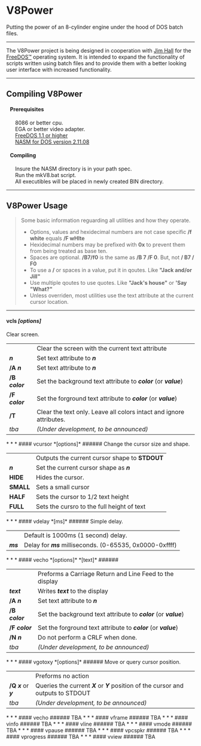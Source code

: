 # V8Power
Putting the power of an 8-cylinder engine under the hood of DOS batch files.

* * *

The V8Power project is being designed in cooperation with
[Jim Hall](http://www.freedos.org/jhall) for the [FreeDOS™](http://www.freedos.org) 
operating system. It is intended to expand the functionality of scripts written 
using batch files and to provide them with a better looking user interface with
increased functionality.

* * *

## Compiling V8Power

#### &nbsp;&nbsp; Prerequisites ######

&nbsp;&nbsp;&nbsp;&nbsp;&nbsp;&nbsp;8086 or better cpu. <br>
&nbsp;&nbsp;&nbsp;&nbsp;&nbsp;&nbsp;EGA or better video adapter. <br>
&nbsp;&nbsp;&nbsp;&nbsp;&nbsp;&nbsp;[FreeDOS 1.1 or higher](http://www.freedos.org) <br>
&nbsp;&nbsp;&nbsp;&nbsp;&nbsp;&nbsp;[NASM for DOS version 2.11.08](http://wwww.nasm.us]) <br>

#### &nbsp;&nbsp; Compiling ######

&nbsp;&nbsp;&nbsp;&nbsp;&nbsp;&nbsp;Insure the NASM directory is in your path spec. <br>
&nbsp;&nbsp;&nbsp;&nbsp;&nbsp;&nbsp;Run the mkV8.bat script. <br>
&nbsp;&nbsp;&nbsp;&nbsp;&nbsp;&nbsp;All executibles will be placed in newly
created BIN directory. <br>

* * *

## V8Power Usage

> Some basic information reguarding all utilities and how they operate.<br>
> * Options, values and hexidecimal numbers are not case specific **/f white** equals **/F wHIte**<br>
> * Hexidecimal numbers may be prefixed with **0x** to prevent them from being treated as base ten.<br>
> * Spaces are optional. **/B7/f0** is the same as **/B 7 /F 0**. But, not **/ B7 / F0**<br>
> * To use a **/** or spaces in a value, put it in qoutes. Like **"Jack and/or Jill"**<br>
> * Use multiple qoutes to use quotes. Like **"Jack's house"** or **'Say "What?"**<br>
> * Unless overriden, most utilities use the text attribute at the current cursor location.

* * *
#### vcls *[options]* ######
Clear screen.
<table>
<tr><td></td><td>Clear the screen with the current text attribute</td></tr>
<tr><td><b><i>n</i></b></td><td>Set text attribute to <b><i>n</i></b></td></tr>
<tr><td><b>/A <i>n</i></a></td><td>Set text attribute to <b><i>n</i></b></td></tr>
<tr><td><b>/B <i>color</i></b></td><td>Set the background text attribute to <b><i>color</i></b> (or <b><i>value</i></b>)</td></tr>
<tr><td><b>/F <i>color</i></b></td><td>Set the forground text attribute to <b><i>color</i></b> (or <b><i>value</i></b>)</td></tr>
<tr><td><b>/T</b></td><td>Clear the text only. Leave all colors intact and ignore attributes.</td></tr>
<tr><td><i>tba</i></td><td><i>(Under development, to be announced)</i></td></tr>
</table>
* * *
#### vcursor *[options]* ######
Change the cursor size and shape.
<table>
<tr><td></td><td>Outputs the current cursor shape to <b>STDOUT</b></td></tr>
<tr><td><b><i>n</i></b></td><td>Set the current cursor shape as <b><i>n</i></b></td></tr>
<tr><td><b>HIDE</b></td><td>Hides the cursor.</td></tr>
<tr><td><b>SMALL</b></td><td>Sets a small cursor</td></tr>
<tr><td><b>HALF</b></td><td>Sets the cursor to 1/2 text height</td></tr>
<tr><td><b>FULL</b></td><td>Sets the cursro to the full height of text</td></tr>
</table>
* * *
#### vdelay *[ms]* ######
Simple delay.
<table>
<tr><td></td><td>Default is 1000ms (1 second) delay.</td></tr>
<tr><td><b><i>ms</i></b></td><td>Delay for <b><i>ms</i></b> milliseconds. (0-65535, 0x0000-0xffff) </td></tr>
</table>
* * *
#### vecho *[options]* *[text]* ######
<table>
<tr><td></td><td>Preforms a Carriage Return and Line Feed to the display</td></tr>
<tr><td><b><i>text</i></b></td><td>Writes <b><i>text</i></b> to the display</td></tr>
<tr><td><b>/A <i>n</i></a></td><td>Set text attribute to <b><i>n</i></b></td></tr>
<tr><td><b>/B <i>color</i></b></td><td>Set the background text attribute to <b><i>color</i></b> (or <b><i>value</i></b>)</td></tr>
<tr><td><b>/F <i>color</i></b></td><td>Set the forground text attribute to <b><i>color</i></b> (or <b><i>value</i></b>)</td></tr>
<tr><td><b>/N <i>n</i></a></td><td>Do not perform a CRLF when done.</td></tr>
<tr><td><i>tba</i></td><td><i>(Under development, to be announced)</i></td></tr>
</table>
* * *
#### vgotoxy *[options]* ######
Move or query cursor position.
<table>
<tr><td></td><td>Preforms no action</td></tr>
<tr><td><b>/Q <i>x</i></b> or <b><i>y</i></b></td><td>Queries the current <b><i>X</i></b> or <b><i>Y</i></b> position of the cursor and outputs to STDOUT</td></tr>
<tr><td><i>tba</i></td><td><i>(Under development, to be announced)</i></td></tr>
</table>
* * *
#### vecho ######
TBA
* * *
#### vframe ######
TBA
* * *
#### vinfo ######
TBA
* * *
#### vline ######
TBA
* * *
#### vmode ######
TBA
* * *
#### vpause ######
TBA
* * *
#### vpcspkr ######
TBA
* * *
#### vprogress ######
TBA
* * *
#### vview ######
TBA
